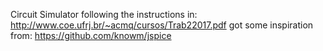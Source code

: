 Circuit Simulator following the instructions in: http://www.coe.ufrj.br/~acmq/cursos/Trab22017.pdf
got some inspiration from: https://github.com/knowm/jspice
